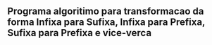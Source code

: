 ## Programa algoritimo para transformacao da forma Infixa para Sufixa, Infixa para Prefixa, Sufixa para Prefixa e vice-verca